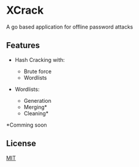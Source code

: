 
# XCrack

A go based application for offline password attacks


## Features

- Hash Cracking with:
    - Brute force
    - Wordlists

- Wordlists:
    - Generation
    - Merging*
    - Cleaning*

*Comming soon


## License

[MIT](https://choosealicense.com/licenses/mit/)


